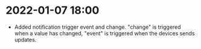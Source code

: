 # 2022-01-07 18:00
 - Added notification trigger event and change. "change" is triggered when a value has changed, "event" is triggered when the devices sends updates.  